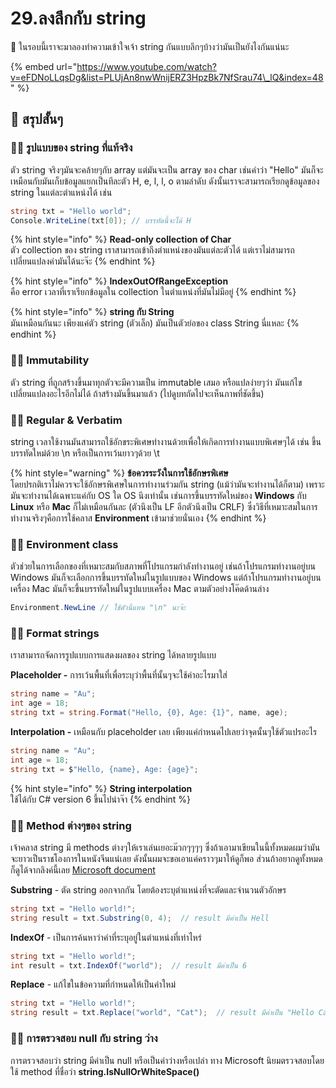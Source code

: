 # 29.ลงลึกกับ string

💬 ในรอบนี้เราจะมาลองทำความเข้าใจเจ้า string กันแบบลึกๆบ้างว่ามันเป็นยังไงกันแน่นะ

{% embed url="https://www.youtube.com/watch?v=eFDNoLLqsDg&list=PLUjAn8nwWnijERZ3HpzBk7NfSrau74\_lQ&index=48" %}

## 🎯 สรุปสั้นๆ

### 👨‍🚀 รูปแบบของ string ที่แท้จริง

ตัว string จริงๆมันจะคล้ายๆกับ array แต่มันจะเป็น array ของ char เช่นคำว่า "Hello" มันก็จะเหมือนกับมันเก็บข้อมูลแยกเป็นทีละตัว H, e, l, l, o ตามลำดับ ดังนั้นเราจะสามารถเรียกดูข้อมูลของ string ในแต่ละตำแหน่งได้ เช่น

```csharp
string txt = "Hello world";
Console.WriteLine(txt[0]); // บรรทัดนี้จะได้ H
```

{% hint style="info" %}
**Read-only collection of Char**  
ตัว collection ของ string เราสามารถเข้าถึงตำแหน่งของมันแต่ละตัวได้ แต่เราไม่สามารถเปลี่ยนแปลงค่ามันได้นะจ๊ะ
{% endhint %}

{% hint style="info" %}
**IndexOutOfRangeException**  
คือ error เวลาที่เราเรียกข้อมูลใน collection ในตำแหน่งที่มันไม่มีอยู่
{% endhint %}

{% hint style="info" %}
**string กับ String**  
มันเหมือนกันนะ เพียงแค่ตัว string \(ตัวเล็ก\) มันเป็นตัวย่อของ class String นี่แหละ
{% endhint %}

### 👨‍🚀 Immutability

ตัว string ที่ถูกสร้างขึ้นมาทุกตัวจะมีความเป็น immutable เสมอ หรือแปลง่ายๆว่า มันแก้ไขเปลี่ยนแปลงอะไรอีกไม่ได้ ถ้าสร้างมันขึ้นมาแล้ว \(ไปดูบทถัดไปจะเห็นภาพที่ชัดขึ้น\)

### 👨‍🚀 Regular & Verbatim

string เวลาใช้งานมันสามารถใช้อักขระพิเศษทำงานด้วยเพื่อให้เกิดการทำงานแบบพิเศษๆได้ เช่น ขึ้นบรรทัดใหม่ด้วย \n หรือเป็นการเว้นยาวๆด้วย \t 

{% hint style="warning" %}
**ข้อควรระวังในการใช้อักษรพิเศษ**  
โดยปรกติเราไม่ควรจะใช้อักษรพิเศษในการทำงานร่วมกัน string \(แม้ว่ามันจะทำงานได้ก็ตาม\) เพราะมันจะทำงานได้เฉพาะแค่กับ OS ใด OS นึงเท่านั้น เช่นการขึ้นบรรทัดใหม่ของ **Windows** กับ **Linux** หรือ **Mac** ก็ไม่เหมือนกันละ \(ตัวนึงเป็น LF อีกตัวนึงเป็น CRLF\) ซึ่งวิธีที่เหมาะสมในการทำงานจริงๆคือการใช้คลาส **Environment** เข้ามาช่วยนั่นเอง
{% endhint %}

### 👨‍🚀 Environment class

ตัวช่วยในการเลือกของที่เหมาะสมกับสภาพที่โปรแกรมกำลังทำงานอยู่ เช่นถ้าโปรแกรมทำงานอยู่บน Windows มันก็จะเลือกการขึ้นบรรทัดใหม่ในรูปแบบของ Windows แต่ถ้าโปรแกรมทำงานอยู่บนเครื่อง Mac มันก็จะขึ้นบรรทัดใหม่ในรูปแบบเครื่อง Mac ตามตัวอย่างโค๊ดด้านล่าง

```csharp
Environment.NewLine // ใช้ตัวนี้แทน "\n" นะจ๊ะ
```

### 👨‍🚀 Format strings

เราสามารถจัดการรูปแบบการแสดงผลของ string ได้หลายรูปแบบ

**Placeholder -** การเว้นพื้นที่เพื่อระบุว่าพื้นที่นั้นๆจะใช้ค่าอะไรมาใส่

```csharp
string name = "Au";
int age = 18;
string txt = string.Format("Hello, {0}, Age: {1}", name, age);
```

**Interpolation -** เหมือนกับ placeholder เลย เพียงแค่กำหนดไปเลยว่าจุดนั้นๆใช้ตัวแปรอะไร

```csharp
string name = "Au";
int age = 18;
string txt = $"Hello, {name}, Age: {age}";
```

{% hint style="info" %}
**String interpolation**  
ใช้ได้กับ C\# version 6 ขึ้นไปน่าจ๊า
{% endhint %}

### 👨‍🚀 Method ต่างๆของ string

เจ้าคลาส string มี methods ต่างๆให้เราเล่นเยอะม๊วกๆๆๆๆ ซึ่งถ้าเอามาเขียนในนี้ทั้งหมดผมว่ามันจะยาวเป็นราชโองการในหนังจีนแน่เลย ดังนั้นผมจะขอเอาแค่คราวๆมาให้ดูก็พอ ส่วนถ้าอยากดูทั้งหมดก็ดูได้จากลิงค์นี้เลย [Microsoft document](https://docs.microsoft.com/en-us/dotnet/api/system.string?view=netcore-2.2#methods)

**Substring** - ตัด string ออกจากกัน โดยต้องระบุตำแหน่งที่จะตัดและจำนวนตัวอักษร

```csharp
string txt = "Hello world!";
string result = txt.Substring(0, 4);  // result มีค่าเป็น Hell
```

**IndexOf** - เป็นการค้นหาว่าคำที่ระบุอยู่ในตำแหน่งที่เท่าไหร่

```csharp
string txt = "Hello world!";
int result = txt.IndexOf("world");  // result มีค่าเป็น 6
```

**Replace** - แก้ไขในข้อความที่กำหนดให้เป็นค่าใหม่

```csharp
string txt = "Hello world!";
string result = txt.Replace("world", "Cat");  // result มีค่าเป็น "Hello Cat"
```

### 👨‍🚀 การตรวจสอบ null กับ string ว่าง

การตรวจสอบว่า string มีค่าเป็น null หรือเป็นค่าว่างหรือเปล่า ทาง Microsoft นิยมตรวจสอบโดยใช้ method ที่ชื่อว่า **string.IsNullOrWhiteSpace\(\)** 

